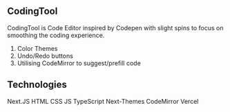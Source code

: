 <h2>CodingTool</h2>

CodingTool is Code Editor inspired by Codepen with slight spins to focus on smoothing the coding experience.

1. Color Themes
2. Undo/Redo buttons
3. Utilising CodeMirror to suggest/prefill code

<h2>Technologies</h2>

Next.JS HTML CSS JS TypeScript Next-Themes CodeMirror Vercel
